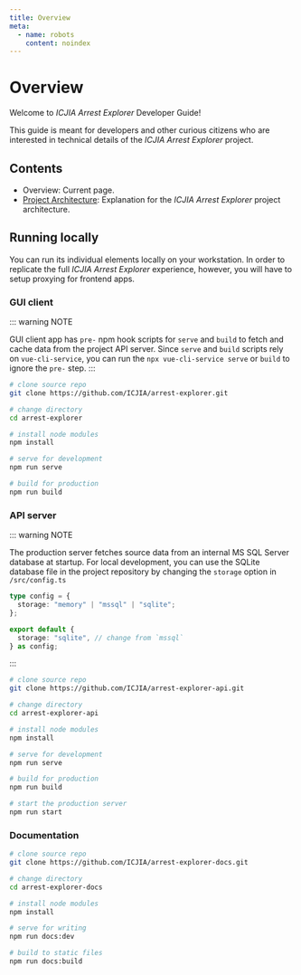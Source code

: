 ```yaml
---
title: Overview
meta:
  - name: robots
    content: noindex
---
```


# Overview

Welcome to _ICJIA Arrest Explorer_ Developer Guide!

This guide is meant for developers and other curious citizens who are interested in technical details of the _ICJIA Arrest Explorer_ project.

## Contents

- Overview: Current page.
- [Project Architecture](./architecture.md): Explanation for the _ICJIA Arrest Explorer_ project architecture.

## Running locally

You can run its individual elements locally on your workstation. In order to replicate the full _ICJIA Arrest Explorer_ experience, however, you will have to setup proxying for frontend apps.

### GUI client

::: warning NOTE

GUI client app has `pre-` npm hook scripts for `serve` and `build` to fetch and cache data from the project API server. Since `serve` and `build` scripts rely on `vue-cli-service`, you can run the `npx vue-cli-service serve` or `build` to ignore the `pre-` step.
:::

```sh
# clone source repo
git clone https://github.com/ICJIA/arrest-explorer.git

# change directory
cd arrest-explorer

# install node modules
npm install

# serve for development
npm run serve

# build for production
npm run build
```

### API server

::: warning NOTE

The production server fetches source data from an internal MS SQL Server database at startup. For local development, you can use the SQLite database file in the project repository by changing the `storage` option in `/src/config.ts`

```typescript
type config = {
  storage: "memory" | "mssql" | "sqlite";
};

export default {
  storage: "sqlite", // change from `mssql`
} as config;
```

:::

```sh
# clone source repo
git clone https://github.com/ICJIA/arrest-explorer-api.git

# change directory
cd arrest-explorer-api

# install node modules
npm install

# serve for development
npm run serve

# build for production
npm run build

# start the production server
npm run start
```

### Documentation

```sh
# clone source repo
git clone https://github.com/ICJIA/arrest-explorer-docs.git

# change directory
cd arrest-explorer-docs

# install node modules
npm install

# serve for writing
npm run docs:dev

# build to static files
npm run docs:build
```

<FundingStatement />
